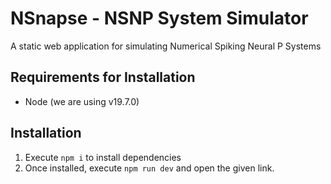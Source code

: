 # NSnapse - NSNP System Simulator
A static web application for simulating Numerical Spiking Neural P Systems

## Requirements for Installation
- Node (we are using v19.7.0)

## Installation
1. Execute `npm i` to install dependencies
2. Once installed, execute `npm run dev` and open the given link.
